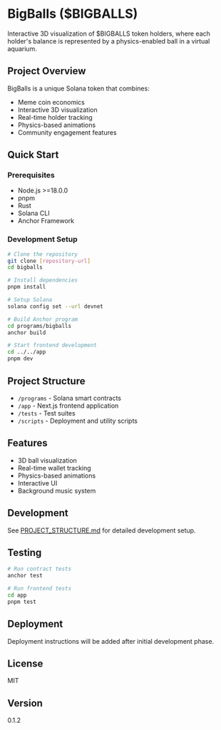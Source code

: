 # BigBalls ($BIGBALLS)

Interactive 3D visualization of $BIGBALLS token holders, where each holder's balance is represented by a physics-enabled ball in a virtual aquarium.

## Project Overview

BigBalls is a unique Solana token that combines:
- Meme coin economics
- Interactive 3D visualization
- Real-time holder tracking
- Physics-based animations
- Community engagement features

## Quick Start

### Prerequisites
- Node.js >=18.0.0
- pnpm
- Rust
- Solana CLI
- Anchor Framework

### Development Setup
```bash
# Clone the repository
git clone [repository-url]
cd bigballs

# Install dependencies
pnpm install

# Setup Solana
solana config set --url devnet

# Build Anchor program
cd programs/bigballs
anchor build

# Start frontend development
cd ../../app
pnpm dev
```

## Project Structure
- `/programs` - Solana smart contracts
- `/app` - Next.js frontend application
- `/tests` - Test suites
- `/scripts` - Deployment and utility scripts

## Features
- 3D ball visualization
- Real-time wallet tracking
- Physics-based animations
- Interactive UI
- Background music system

## Development
See [PROJECT_STRUCTURE.md](./PROJECT_STRUCTURE.md) for detailed development setup.

## Testing
```bash
# Run contract tests
anchor test

# Run frontend tests
cd app
pnpm test
```

## Deployment
Deployment instructions will be added after initial development phase.

## License
MIT

## Version
0.1.2 